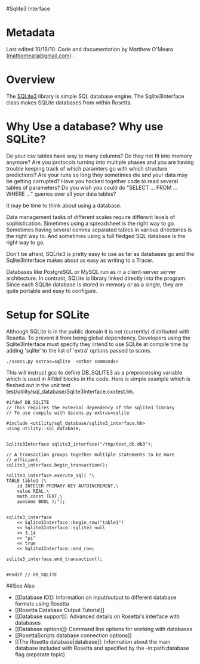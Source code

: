 #Sqlite3 Interface

Metadata
========

Last edited 10/18/10. Code and documentation by Matthew O'Meara (mattjomeara@gmail.com) .

Overview
========

The [SQLite3](http://www.sqlite.org) library is simple SQL database engine. The Sqlite3Interface class makes SQLite databases from within Rosetta.

Why Use a database? Why use SQLite?
===================================

Do your csv tables have way to many columns? Do they not fit into memory anymore? Are you protocols turning into multiple phases and you are having trouble keeping track of which paramters go with which structure predictions? Are your runs so long they sometimes die and your data may be getting corrupted? Have you hacked together code to read several tables of parameters? Do you wish you could do "SELECT ... FROM ... WHERE ..." queries over all your data tables?

It may be time to think about using a database.

Data management tasks of different scales require different levels of sophistication. Simetimes using a spreadsheet is the right way to go. Sometimes having several comma separated tables in various directories is the right way to. And sometimes using a full fledged SQL database is the right way to go.

Don't be afraid, SQLite3 is pretty easy to use as far as databases go and the Sqlite3Interface makes about as easy as writing to a Tracer.

Databases like PostgreSQL or MySQL run as in a client-server server architecture. In contrast, SQLite is library linked directly into the program. Since each SQLite database is stored in memory or as a single, they are quite portable and easy to configure.

Setup for SQLite
================

Although SQLite is in the public domain it is not (currently) distributed with Rosetta. To prevent it from being global dependency, Developers using the Sqlite3Interface must specify they intend to use SQLite at compile time by adding 'sqlite' to the list of 'extra' options passed to scons.

```
./scons.py extras=sqlite  <other commands>
```

This will instruct gcc to define DB\_SQLITE3 as a preprocessing variable which is used in \#ifdef blocks in the code. Here is simple example which is fleshed out in the unit test test/utility/sql\_database/Sqlite3Interface.cxxtest.hh.

```
#ifdef DB_SQLITE
// This requires the external dependency of the sqlite3 library
// To use compile with $scons.py extras=sqlite

#include <utility/sql_database/sqlite3_interface.hh>
using utility::sql_database;


Sqlite3Interface sqlite3_interface("/tmp/test_db.db3");

// A transaction groups together multiple statements to be more
// efficient.
sqlite3_interface.begin_transaction();

sqlite3_interface.execute_sql( "\
TABLE table1 (\
    id INTEGER PRIMARY KEY AUTOINCREMENT,\
    value REAL,\
    math_const TEXT,\
    awesome BOOL );");


sqlite3_interface
    << Sqlite3Interface::begin_row("table1")
    << Sqlite3Interface::sqlite3_null
    << 3.14
    << "pi"
    << true
    << Sqlite3Interface::end_row;

sqlite3_interface.end_transaction();


#endif // DB_SQLITE
```

##See Also

* [[Database IO]]: Information on input/output to different database formats using Rosetta
* [[Rosetta Database Output Tutorial]]
* [[Database support]]: Advanced details on Rosetta's interface with databases
* [[Database options]]: Command line options for working with databases
* [[RosettaScripts database connection options]]
* [[The Rosetta database|database]]: Information about the main database included with Rosetta and specified by the -in:path:database flag (separate topic)